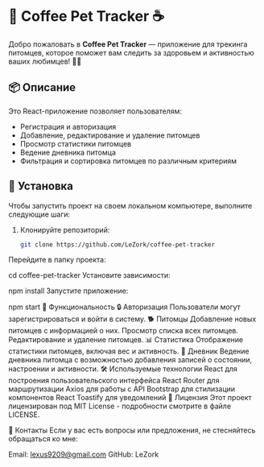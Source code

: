 # 🐾 Coffee Pet Tracker ☕

Добро пожаловать в **Coffee Pet Tracker** — приложение для трекинга питомцев, которое поможет вам следить за здоровьем и активностью ваших любимцев! 🐶🐱

## 📦 Описание

Это React-приложение позволяет пользователям:
- Регистрация и авторизация
- Добавление, редактирование и удаление питомцев
- Просмотр статистики питомцев
- Ведение дневника питомца
- Фильтрация и сортировка питомцев по различным критериям

## 🚀 Установка

Чтобы запустить проект на своем локальном компьютере, выполните следующие шаги:

1. Клонируйте репозиторий:
   ```bash
   git clone https://github.com/LeZork/coffee-pet-tracker
Перейдите в папку проекта:

cd coffee-pet-tracker
Установите зависимости:

npm install
Запустите приложение:

npm start
📱 Функциональность
🔒 Авторизация
Пользователи могут зарегистрироваться и войти в систему.
🐕 Питомцы
Добавление новых питомцев с информацией о них.
Просмотр списка всех питомцев.
Редактирование и удаление питомцев.
📊 Статистика
Отображение статистики питомцев, включая вес и активность.
📖 Дневник
Ведение дневника питомца с возможностью добавления записей о состоянии, настроении и активности.
🛠️ Используемые технологии
React для построения пользовательского интерфейса
React Router для маршрутизации
Axios для работы с API
Bootstrap для стилизации компонентов
React Toastify для уведомлений
📄 Лицензия
Этот проект лицензирован под MIT License - подробности смотрите в файле LICENSE.

📧 Контакты
Если у вас есть вопросы или предложения, не стесняйтесь обращаться ко мне:

Email: lexus9209@gmail.com
GitHub: LeZork
